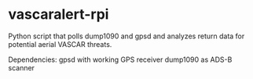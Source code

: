 # vascaralert-rpi
Python script that polls dump1090 and gpsd and analyzes return data for potential aerial VASCAR threats.

Dependencies:
gpsd with working GPS receiver
dump1090 as ADS-B scanner
